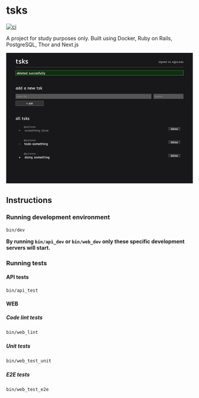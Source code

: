 # tsks

[![ci](https://github.com/luanrv00/tsks/actions/workflows/ci.yml/badge.svg)](https://github.com/luanrv00/tsks/actions/workflows/ci.yml)

A project for study purposes only. Built using Docker, Ruby on Rails, PostgreSQL, Thor and Next.js

![screenshot](ss.png)

## Instructions

### Running development environment

```sh
bin/dev
```

**By running `bin/api_dev` or `bin/web_dev` only these specific development servers will start.**

### Running tests

#### API tests

```sh
bin/api_test
```

#### WEB

##### Code lint tests

```sh
bin/web_lint
```

##### Unit tests

```sh
bin/web_test_unit
```

##### E2E tests

```sh
bin/web_test_e2e
```
